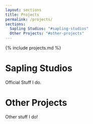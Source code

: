 ```yaml
---
layout: sections
title: Projects
permalink: /projects/
sections:
  Sapling Studios: "#sapling-studios"
  Other Projects: "#other-projects"
---
```


{% include projects.md %}

# Sapling Studios
Official Stuff I do.

# Other Projects
Other stuff I do!
